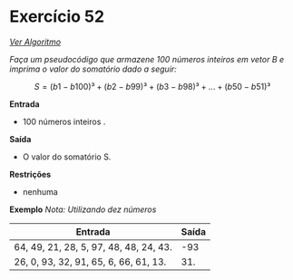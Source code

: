 # Exercício 52

[*Ver Algoritmo*](Algoritmo52.md)

*Faça um pseudocódigo que armazene 100 números inteiros em vetor B e imprima o valor do somatório dado a seguir:*

$$ S = (b1-b100)³ + (b2-b99)³ + (b3-b98)³+...+(b50-b51)³ $$

**Entrada**

- 100 números inteiros . 

**Saída**

- O valor do somatório S.

**Restrições**

- nenhuma

**Exemplo**
*Nota: Utilizando dez números*

| Entrada| Saída  |
|--------------------------|------------------------------------|
|64, 49, 21, 28, 5, 97, 48, 48, 24, 43.|-93|
|26, 0, 93, 32, 91, 65, 6, 66, 61, 13.|31.|